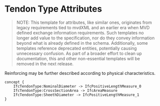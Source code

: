 Tendon Type Attributes
======================

> NOTE: This template for attributes, like similar ones, originates from legacy requirements tied to mvdXML and an earlier era when MVD defined exchange information requirements. Such templates no longer add value to the specification, nor do they convey information beyond what is already defined in the schema. Additionally, some templates reference deprecated entities, potentially causing unnecessary confusion.
As part of a broader effort to clean up documentation, this and other non-essential templates will be removed in the next release.

Reinforcing may be further described according to physical characteristics.

```
concept {
    IfcTendonType:NominalDiameter -> IfcPositiveLengthMeasure_0
    IfcTendonType:CrossSectionArea -> IfcAreaMeasure
    IfcTendonType:SheethDiameter -> IfcPositiveLengthMeasure_1
}
```
